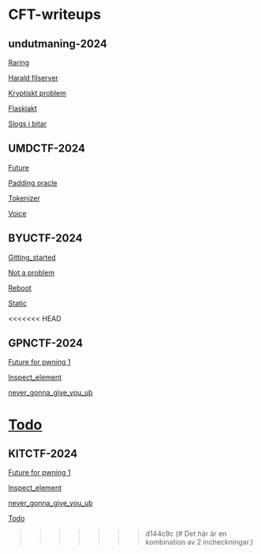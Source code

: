 # CFT-writeups 

## undutmaning-2024

[Raring](undutmaningen2024/raring/README.md)

[Harald filserver](undutmaningen2024/filserver/README.md)

[Kryptiskt problem](undutmaningen2024/kryptiskt_problem/README.md)

[Flaskjakt](undutmaningen2024/flaskjakt/README.md)

[Slogs i bitar](undutmaningen2024/slogs_i_bitar/README.md)

## UMDCTF-2024

[Future](UMDCTF-2024/raring/README.md)

[Padding oracle](UMDCTF-2024/padding_oracle/README.md)

[Tokenizer](UMDCTF-2024/tokenizer/README.md)

[Voice](UMDCTF-2024/voice/)

## BYUCTF-2024

[Gitting_started](BYUCTF-2024/gitting_started/README.md)

[Not a problem](BYUCTF-2024/not_a_problem/README.md)

[Reboot](BYUCTF-2024/reboot/README.md)

[Static](BYUCTF-2024/stats/README.md)

<<<<<<< HEAD
## GPNCTF-2024

[Future for pwning 1](GPNCTF-2024/future-of-pwning-1/README.md)

[Inspect_element](GPNCTF-2024/inspect_element/README.md)

[never_gonna_give_you_ub](GPNCTF-2024/never_gonna_give_you_ub/README.md)

[Todo](GPNCTF-2024/todo/README.md)
=======
## KITCTF-2024

[Future for pwning 1](KITCTF-2024/future-of-pwning-1/README.md)

[Inspect_element](KITCTF-2024/inspect_element/README.md)

[never_gonna_give_you_ub](KITCTF-2024/never_gonna_give_you_ub/README.md)

[Todo](KITCTF-2024/todo/README.md)
>>>>>>> d144c9c (# Det här är en kombination av 2 incheckningar.)






